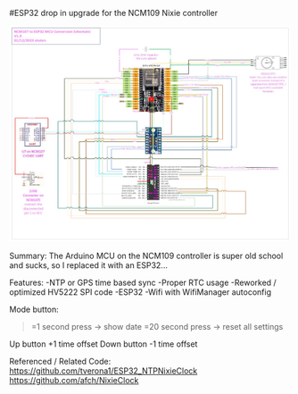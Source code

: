#ESP32 drop in upgrade for the NCM109 Nixie controller

![Picture](doc\schematic-ncm109-esp32.jpg)

Summary:
The Arduino MCU on the NCM109 controller is super old school and sucks, so I replaced it with an  ESP32...


Features:
-NTP or GPS time based sync
-Proper RTC usage
-Reworked / optimized HV5222 SPI code 
-ESP32
-Wifi with WifiManager autoconfig

Mode button: 
>=1 second press -> show date
>=20 second press -> reset all settings

Up button +1 time offset
Down button -1 time offset


Referenced / Related Code:
https://github.com/tverona1/ESP32_NTPNixieClock
https://github.com/afch/NixieClock

